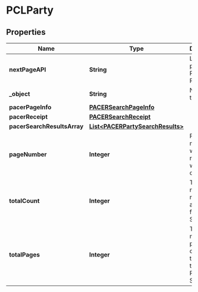 

# PCLParty


## Properties

| Name | Type | Description | Notes |
|------------ | ------------- | ------------- | -------------|
|**nextPageAPI** | **String** | Link to next page of the PCL Search Results. |  |
|**_object** | **String** | Name of the object |  |
|**pacerPageInfo** | [**PACERSearchPageInfo**](PACERSearchPageInfo.md) |  |  |
|**pacerReceipt** | [**PACERSearchReceipt**](PACERSearchReceipt.md) |  |  |
|**pacerSearchResultsArray** | [**List&lt;PACERPartySearchResults&gt;**](PACERPartySearchResults.md) |  |  |
|**pageNumber** | **Integer** | Page number for which results where obtained. |  |
|**totalCount** | **Integer** | Total number of records available for this Search. |  |
|**totalPages** | **Integer** | Total number of pages to obtain all the objects the current PCL Search. |  |



